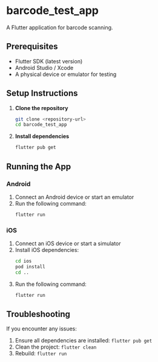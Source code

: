 # barcode_test_app

A Flutter application for barcode scanning.

## Prerequisites

- Flutter SDK (latest version)
- Android Studio / Xcode
- A physical device or emulator for testing

## Setup Instructions

1. **Clone the repository**
   ```bash
   git clone <repository-url>
   cd barcode_test_app
   ```

2. **Install dependencies**
   ```bash
   flutter pub get
   ```

## Running the App

### Android
1. Connect an Android device or start an emulator
2. Run the following command:
   ```bash
   flutter run
   ```

### iOS
1. Connect an iOS device or start a simulator
2. Install iOS dependencies:
   ```bash
   cd ios
   pod install
   cd ..
   ```
3. Run the following command:
   ```bash
   flutter run
   ```

## Troubleshooting

If you encounter any issues:
1. Ensure all dependencies are installed: `flutter pub get`
2. Clean the project: `flutter clean`
3. Rebuild: `flutter run`



